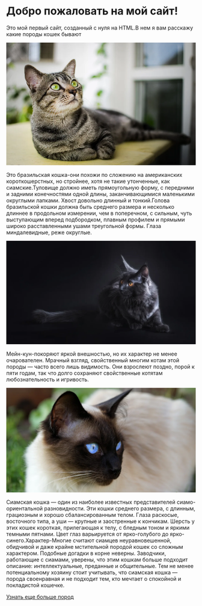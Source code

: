 <html lang="ru">
<head>
    <meta charset="UTF-8">
    <meta name="viewport" content="width=device-width, initial-scale=1.0">
    <title>Мой первый сайт</title>
</head>
<body>
    <h1>Добро пожаловать на мой сайт!</h1>
    <p>Это мой первый сайт, созданный с нуля на HTML.В нем я вам расскажу какие породы кошек бывают</p>
    <img src="img/AQAOq1KcLCW2ubJ3d9OXofZJogOKSqVMYWtNNgkF-UF3F-bvJKqPkME-edCHWUs6UxgEkG22hjJZSy51lyksAeNgXUo.webp"> 
    <p>Это бразильская кошка-они похожи по сложению на американских короткошерстных, но стройнее, хотя не такие утонченные, как сиамские.Туловище должно иметь прямоугольную форму, с передними и задними конечностями одной длины, заканчивающимися маленькими округлыми лапками. Хвост довольно длинный и тонкий.Голова бразильской кошки должна быть среднего размера и несколько длиннее в продольном измерении, чем в поперечном, с сильным, чуть выступающим вперед подбородком, плавным профилем и прямыми широко расставленными ушами треугольной формы. Глаза миндалевидные, реже округлые.</p>
    <img src="img/AQAO8aMqVu6uSbFzXb_ayG7-9J6ofY2hunTjhqqgIcZtiZaZ9O7RdreJQ2j1YHdSo3eEzrGg0aBt9PPMgKgvnUNQDYE.webp"> <p>Мейн-кун-покоряют яркой внешностью, но их характер не менее очарователен. Мрачный взгляд, свойственный многим котам этой породы — часто всего лишь видимость. Они взрослеют поздно, порой к пяти годам, так что долго сохраняют свойственные котятам любознательность и игривость.</p>
    <img src="img/AQAOrAgk5W0IhUxBgcPKUxAMhX0QMVE-1L_U_4-VbMORlAguWNELbfHd3Q5gZ9xE20oBdyUtH1bhXpZRM7h9zWDTKgI.webp"> <p>Сиамская кошка — один из наиболее известных представителей сиамо-ориентальной разновидности. Эти кошки среднего размера, с длинным, грациозным и хорошо сбалансированным телом. Глаза раскосые, восточного типа, а уши —  крупные и заостренные к кончикам. Шерсть у этих кошек короткая, прилегающая к телу, с бледным тоном и яркими темными пятнами. Цвет глаз варьируется от ярко-голубого до ярко-синего.Характер-Многие считают сиамцев неуравновешенной, обидчивой и даже крайне мстительной породой кошек со сложным характером. Подобные догадки в корне неверны. Заводчики, работающие с сиамами, уверены, что этим кошкам больше подходит описание: интеллектуальные, преданные и общительные. Тем не менее потенциальному хозяину стоит учитывать, что сиамская кошка —  порода своенравная и не подходит тем, кто мечтает о спокойной и покладистой кошечке.</p>
    <a href="https://pets.mail.ru/cat-breeds/?ysclid=m3jvuavaio369605658">Узнать еще больше пород</a>
</body>
</html>
